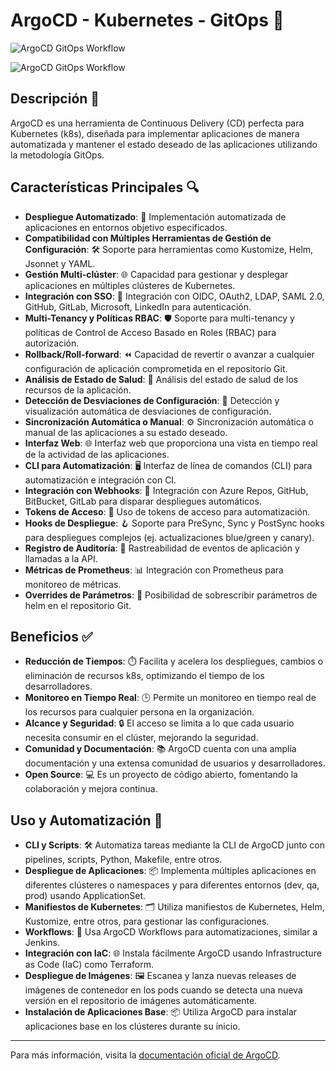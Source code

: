 # ArgoCD - Kubernetes - GitOps 🚀
![ArgoCD GitOps Workflow](https://example.com/path/to/image.png)

![ArgoCD GitOps Workflow](https://example.com/path/to/image.png)

## Descripción 📖

ArgoCD es una herramienta de Continuous Delivery (CD) perfecta para Kubernetes (k8s), diseñada para implementar aplicaciones de manera automatizada y mantener el estado deseado de las aplicaciones utilizando la metodología GitOps.

## Características Principales 🔍

- **Despliegue Automatizado**: 🚀 Implementación automatizada de aplicaciones en entornos objetivo especificados.
- **Compatibilidad con Múltiples Herramientas de Gestión de Configuración**: 🛠️ Soporte para herramientas como Kustomize, Helm, Jsonnet y YAML.
- **Gestión Multi-clúster**: 🌐 Capacidad para gestionar y desplegar aplicaciones en múltiples clústeres de Kubernetes.
- **Integración con SSO**: 🔐 Integración con OIDC, OAuth2, LDAP, SAML 2.0, GitHub, GitLab, Microsoft, LinkedIn para autenticación.
- **Multi-Tenancy y Políticas RBAC**: 🛡️ Soporte para multi-tenancy y políticas de Control de Acceso Basado en Roles (RBAC) para autorización.
- **Rollback/Roll-forward**: ⏪ Capacidad de revertir o avanzar a cualquier configuración de aplicación comprometida en el repositorio Git.
- **Análisis de Estado de Salud**: 🏥 Análisis del estado de salud de los recursos de la aplicación.
- **Detección de Desviaciones de Configuración**: 🔄 Detección y visualización automática de desviaciones de configuración.
- **Sincronización Automática o Manual**: ⚙️ Sincronización automática o manual de las aplicaciones a su estado deseado.
- **Interfaz Web**: 🌐 Interfaz web que proporciona una vista en tiempo real de la actividad de las aplicaciones.
- **CLI para Automatización**: 🖥️ Interfaz de línea de comandos (CLI) para automatización e integración con CI.
- **Integración con Webhooks**: 🎣 Integración con Azure Repos, GitHub, BitBucket, GitLab para disparar despliegues automáticos.
- **Tokens de Acceso**: 🔑 Uso de tokens de acceso para automatización.
- **Hooks de Despliegue**: 🪝 Soporte para PreSync, Sync y PostSync hooks para despliegues complejos (ej. actualizaciones blue/green y canary).
- **Registro de Auditoría**: 📜 Rastreabilidad de eventos de aplicación y llamadas a la API.
- **Métricas de Prometheus**: 📊 Integración con Prometheus para monitoreo de métricas.
- **Overrides de Parámetros**: 🔧 Posibilidad de sobrescribir parámetros de helm en el repositorio Git.

## Beneficios ✅

- **Reducción de Tiempos**: ⏱️ Facilita y acelera los despliegues, cambios o eliminación de recursos k8s, optimizando el tiempo de los desarrolladores.
- **Monitoreo en Tiempo Real**: 🕒 Permite un monitoreo en tiempo real de los recursos para cualquier persona en la organización.
- **Alcance y Seguridad**: 🔒 El acceso se limita a lo que cada usuario necesita consumir en el clúster, mejorando la seguridad.
- **Comunidad y Documentación**: 📚 ArgoCD cuenta con una amplia documentación y una extensa comunidad de usuarios y desarrolladores.
- **Open Source**: 💻 Es un proyecto de código abierto, fomentando la colaboración y mejora continua.

## Uso y Automatización 🤖

- **CLI y Scripts**: 🛠️ Automatiza tareas mediante la CLI de ArgoCD junto con pipelines, scripts, Python, Makefile, entre otros.
- **Despliegue de Aplicaciones**: 📦 Implementa múltiples aplicaciones en diferentes clústeres o namespaces y para diferentes entornos (dev, qa, prod) usando ApplicationSet.
- **Manifiestos de Kubernetes**: 🗂️ Utiliza manifiestos de Kubernetes, Helm, Kustomize, entre otros, para gestionar las configuraciones.
- **Workflows**: 🔄 Usa ArgoCD Workflows para automatizaciones, similar a Jenkins.
- **Integración con IaC**: 🌐 Instala fácilmente ArgoCD usando Infrastructure as Code (IaC) como Terraform.
- **Despliegue de Imágenes**: 🖼️ Escanea y lanza nuevas releases de imágenes de contenedor en los pods cuando se detecta una nueva versión en el repositorio de imágenes automáticamente.
- **Instalación de Aplicaciones Base**: 📦 Utiliza ArgoCD para instalar aplicaciones base en los clústeres durante su inicio.

---

Para más información, visita la [documentación oficial de ArgoCD](https://argo-cd.readthedocs.io/en/stable/).
